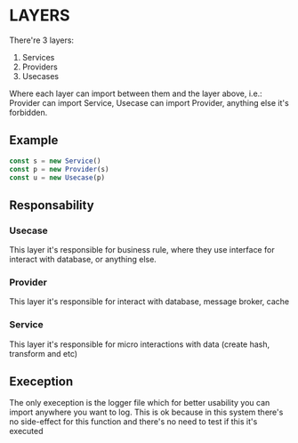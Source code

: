 # LAYERS

There're 3 layers:

1. Services
2. Providers
3. Usecases

Where each layer can import between them and the layer above, i.e.: Provider can import Service, Usecase can import Provider, anything else it's forbidden.

## Example

```js
const s = new Service()
const p = new Provider(s)
const u = new Usecase(p)
```

## Responsability

### Usecase

This layer it's responsible for business rule, where they use interface for interact with database, or anything else.

### Provider

This layer it's responsible for interact with database, message broker, cache

### Service

This layer it's responsible for micro interactions with data (create hash, transform and etc)

## Exeception

The only exeception is the logger file which for better usability you can import anywhere you want to log. This is ok because in this system there's no side-effect for this function and there's no need to test if this it's executed